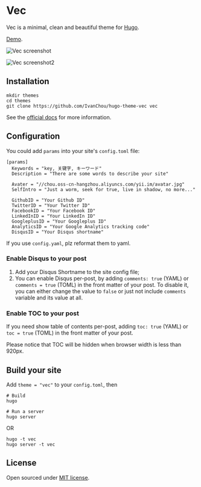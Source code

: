 # Vec

Vec is a minimal, clean and beautiful theme for [Hugo](http://gohugo.io/).

[Demo](http://yii.im).

![Vec screenshot](https://github.com/IvanChou/hugo-theme-vec/blob/master/images/tn.png)

![Vec screenshot2](https://github.com/IvanChou/hugo-theme-vec/blob/master/images/tn2.png)

## Installation

```
mkdir themes
cd themes
git clone https://github.com/IvanChou/hugo-theme-vec vec
```

See the [official docs](http://gohugo.io/themes/installing) for more information.

## Configuration
You could add `params` into your site's `config.toml` file:

```
[params]
  Keywords = "key, 关键字, キーワード"
  Description = "There are some words to describe your site"
  
  Avater = "//chou.oss-cn-hangzhou.aliyuncs.com/yii.im/avatar.jpg"
  SelfIntro = "Just a worm, seek for true, live in shadow, no more..." 
  
  GithubID = "Your Github ID"
  TwitterID = "Your Twitter ID"
  FacebookID = "Your Facebook ID"
  LinkedInID = "Your LinkedIn ID"
  GoogleplusID = "Your Googleplus ID"
  AnalyticsID = "Your Google Analytics tracking code"
  DisqusID = "Your Disqus shortname"
```

If you use `config.yaml`, plz reformat them to yaml.

### Enable Disqus to your post

1. Add your Disqus Shortname to the site config file;
2. You can enable Disqus per-post, by adding `comments: true` (YAML) or `comments = true` (TOML) in the front matter of your post. To disable it, you can either change the value to `false` or just not include `comments` variable and its value at all. 

### Enable TOC to your post

If you need show table of contents per-post, adding `toc: true` (YAML) or `toc = true` (TOML) in the front matter of your post.

Please notice that TOC will be hidden when browser width is less than 920px.

## Build your site

Add `theme = "vec"` to your `config.toml`, then

```
# Build
hugo

# Run a server
hugo server
```
OR

```
hugo -t vec
hugo server -t vec
```


## License

Open sourced under [MIT license](https://github.com/IvanChou/hugo-theme-vec/blob/master/LICENSE.md).


